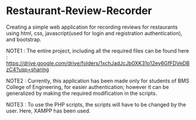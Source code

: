# Restaurant-Review-Recorder
Creating a simple web application for recording reviews for restaurants using html, css, javascript(used for login and registration authentication), and bootstrap.

NOTE1 : The entire project, including all the required files can be found here : https://drive.google.com/drive/folders/1xchJadJcJb0XK31o12ey6GfFDVeDBzC4?usp=sharing

NOTE2 : Currently, this application has been made only for students of BMS College of Engineering, for easier authentication; however it can be generalized by making the required modification in the scripts.

NOTE3 : To use the PHP scripts, the scripts will have to be changed by the user. Here, XAMPP has been used.

